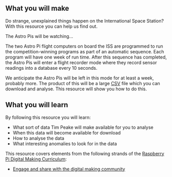 ## What you will make
Do strange, unexplained things happen on the International Space Station? With this resource you can help us find out. 

The Astro Pis will be watching...

The two Astro Pi flight computers on board the ISS are programmed to run the competition-winning programs as part of an automatic sequence. Each program will have one week of run time. After this sequence has completed, the Astro Pis will enter a flight recorder mode where they record sensor readings into a database every 10 seconds.

We anticipate the Astro Pis will be left in this mode for at least a week, probably more. The product of this will be a large [CSV](https://en.wikipedia.org/wiki/Comma-separated_values) file which you can download and analyse. This resource will show you how to do this.

## What you will learn
By following this resource you will learn:

- What sort of data Tim Peake will make available for you to analyse
- When this data will become available for download
- How to analyse the data
- What interesting anomalies to look for in the data

This resource covers elements from the following strands of the [Raspberry Pi Digital Making Curriculum](https://www.raspberrypi.org/curriculum/):

- [Engage and share with the digital making community](https://www.raspberrypi.org/curriculum/community-and-sharing/creator)

